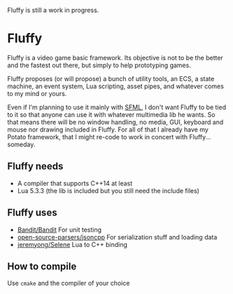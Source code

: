Fluffy is still a work in progress.

# Fluffy

Fluffy is a video game basic framework. Its objective is not to be the 
better and the fastest out there, but simply to help prototyping games.

Fluffy proposes (or will propose) a bunch of utility tools, an ECS, a state
machine, an event system, Lua scripting, asset pipes, and whatever comes to my mind or yours.

Even if I'm planning to use it mainly with [SFML](https://github.com/SFML/SFML), 
I don't want Fluffy to be tied to it so that anyone can use it with whatever
multimedia lib he wants. So that means there will be no window handling, 
no media, GUI, keyboard and mouse nor drawing included in Fluffy. For all of that I already have my Potato framework, that I might re-code to
work in concert with Fluffy... someday.

## Fluffy needs

* A compiler that supports C++14 at least
* Lua 5.3.3 (the lib is included but you still need the include files)

## Fluffy uses

* [Bandit/Bandit](https://github.com/banditcpp/) For unit testing
* [open-source-parsers/jsoncpp](https://github.com/open-source-parsers/jsoncpp) For serialization stuff and loading data
* [jeremyong/Selene](https://github.com/jeremyong/Selene) Lua to C++ binding

## How to compile

Use  `cmake` and the compiler of your choice
